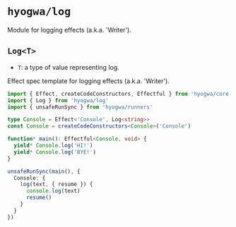 # `hyogwa/log`

Module for logging effects (a.k.a. 'Writer').

## `Log<T>`

- `T`: a type of value representing log.

Effect spec template for logging effects (a.k.a. 'Writer').

```typescript
import { Effect, createCodeConstructors, Effectful } from 'hyogwa/core'
import { Log } from 'hyogwa/log'
import { unsafeRunSync } from 'hyogwa/runners'

type Console = Effect<'Console', Log<string>>
const Console = createCodeConstructors<Console>('Console')

function* main(): Effectful<Console, void> {
  yield* Console.log('HI!')
  yield* Console.log('BYE!')
}

unsafeRunSync(main(), {
  Console: {
    log(text, { resume }) {
      console.log(text)
      resume()
    }
  }
})
```